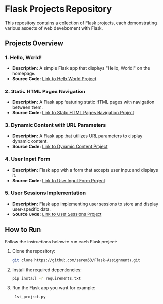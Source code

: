# Flask Projects Repository

This repository contains a collection of Flask projects, each demonstrating various aspects of web development with Flask.

## Projects Overview

### 1. Hello, World!

- **Description:** A simple Flask app that displays "Hello, World!" on the homepage.
- **Source Code:** [Link to Hello World Project](https://github.com/serem53/Flask-Assignments/blob/basics_of_flask/1st_project.py)

### 2. Static HTML Pages Navigation

- **Description:** A Flask app featuring static HTML pages with navigation between them.
- **Source Code:** [Link to Static HTML Pages Navigation Project](https://github.com/serem53/Flask-Assignments/blob/basics_of_flask/2nd_project.py)

### 3. Dynamic Content with URL Parameters

- **Description:** A Flask app that utilizes URL parameters to display dynamic content.
- **Source Code:** [Link to Dynamic Content Project](https://github.com/serem53/Flask-Assignments/blob/basics_of_flask/3rd_project.py)

### 4. User Input Form

- **Description:** Flask app with a form that accepts user input and displays it.
- **Source Code:** [Link to User Input Form Project](https://github.com/serem53/Flask-Assignments/blob/basics_of_flask/4th_project.py)

### 5. User Sessions Implementation

- **Description:** Flask app implementing user sessions to store and display user-specific data.
- **Source Code:** [Link to User Sessions Project](https://github.com/serem53/Flask-Assignments/blob/basics_of_flask/5th_project.py)

## How to Run

Follow the instructions below to run each Flask project:

1. Clone the repository:

    ```bash
    git clone https://github.com/serem53/Flask-Assignments.git
    ```

2. Install the required dependencies:

    ```bash
    pip install -r requirements.txt
    ```

4. Run the Flask app you want for example:
    
    ```bash
     1st_project.py
    ```
